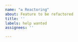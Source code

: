 ```yaml
---
name: "♻️ Reactoring"
about: Feature to be refactored
title: ''
labels: help wanted
assignees: ''

---
```



